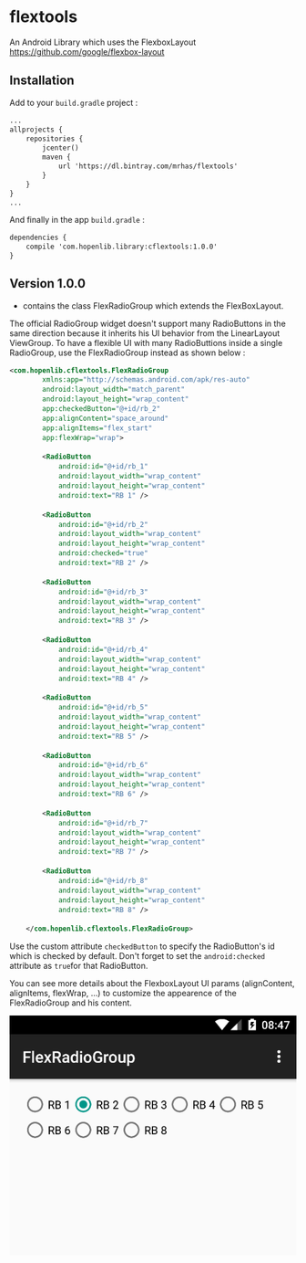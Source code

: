# flextools
An Android Library which uses the FlexboxLayout https://github.com/google/flexbox-layout

## Installation
Add to your `build.gradle` project :
````
...
allprojects {
    repositories {
        jcenter()
        maven {
            url 'https://dl.bintray.com/mrhas/flextools'
        }
    }
}
...
````

And finally in the app `build.gradle` :
````
dependencies {
    compile 'com.hopenlib.library:cflextools:1.0.0'
}
````

## Version 1.0.0
- contains the class FlexRadioGroup which extends the FlexBoxLayout.

The official RadioGroup widget doesn't support many RadioButtons in the same direction because it inherits his UI behavior from the LinearLayout ViewGroup. To have a flexible UI with many RadioButtions inside a single RadioGroup, use the FlexRadioGroup instead as shown below :

````xml
<com.hopenlib.cflextools.FlexRadioGroup
        xmlns:app="http://schemas.android.com/apk/res-auto"
        android:layout_width="match_parent"
        android:layout_height="wrap_content"
        app:checkedButton="@+id/rb_2"
        app:alignContent="space_around"
        app:alignItems="flex_start"
        app:flexWrap="wrap">

        <RadioButton
            android:id="@+id/rb_1"
            android:layout_width="wrap_content"
            android:layout_height="wrap_content"
            android:text="RB 1" />

        <RadioButton
            android:id="@+id/rb_2"
            android:layout_width="wrap_content"
            android:layout_height="wrap_content"
            android:checked="true" 
            android:text="RB 2" />

        <RadioButton
            android:id="@+id/rb_3"
            android:layout_width="wrap_content"
            android:layout_height="wrap_content" 
            android:text="RB 3" />

        <RadioButton
            android:id="@+id/rb_4"
            android:layout_width="wrap_content"
            android:layout_height="wrap_content" 
            android:text="RB 4" />

        <RadioButton
            android:id="@+id/rb_5"
            android:layout_width="wrap_content"
            android:layout_height="wrap_content" 
            android:text="RB 5" />

        <RadioButton
            android:id="@+id/rb_6"
            android:layout_width="wrap_content"
            android:layout_height="wrap_content" 
            android:text="RB 6" />
            
        <RadioButton
            android:id="@+id/rb_7"
            android:layout_width="wrap_content"
            android:layout_height="wrap_content"
            android:text="RB 7" />

        <RadioButton
            android:id="@+id/rb_8"
            android:layout_width="wrap_content"
            android:layout_height="wrap_content"
            android:text="RB 8" />

    </com.hopenlib.cflextools.FlexRadioGroup>
````

Use the custom attribute `checkedButton` to specify the RadioButton's id which is checked by default. Don't forget to set the `android:checked` attribute as `true`for that RadioButton.

You can see more details about the FlexboxLayout UI params (alignContent, alignItems, flexWrap, ...) to customize the appearence of the FlexRadioGroup and his content.

![FlexRadioGroup in action](/assets/screenshot.png)
